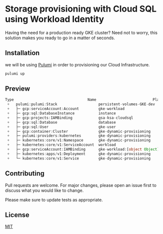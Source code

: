 # Storage provisioning with Cloud SQL using Workload Identity

Having the need for a production ready GKE cluster? Need not to worry, this solution makes you ready to go in a matter of seconds. 

## Installation

we will be using [Pulumi](https://www.pulumi.com/docs/reference/cli/pulumi_up/) in order to provisioning our Cloud Infrastructure.

```bash
pulumi up
```

## Preview

```typescript
Type                                  Name                          Plan       
 +   pulumi:pulumi:Stack                   persistent-volumes-GKE-dev    create     
 +   ├─ gcp:serviceAccount:Account         gke-workload                  create     
 +   ├─ gcp:sql:DatabaseInstance           instance                      create     
 +   ├─ gcp:projects:IAMBinding            gsa-ksa-cloudsql              create     
 +   ├─ gcp:sql:Database                   database                      create     
 +   ├─ gcp:sql:User                       gke-user                      create     
 +   ├─ gcp:container:Cluster              gke-dynamic-provisioning      create     
 +   ├─ pulumi:providers:kubernetes        gke-dynamic-provisioning      create     
 +   ├─ kubernetes:core/v1:Namespace       gke-dynamic-provisioning      create     
 +   ├─ kubernetes:core/v1:ServiceAccount  workload                      create     
 +   ├─ gcp:serviceAccount:IAMBinding      gke-workload:[object Object]  create     
 +   ├─ kubernetes:apps/v1:Deployment      gke-dynamic-provisioning      create     
 +   └─ kubernetes:core/v1:Service         gke-dynamic-provisioning      create
```

## Contributing

Pull requests are welcome. For major changes, please open an issue first
to discuss what you would like to change.

Please make sure to update tests as appropriate.

## License

[MIT](https://choosealicense.com/licenses/mit/)
